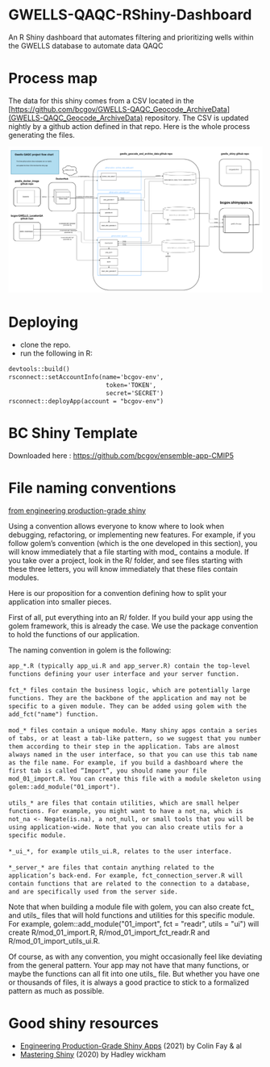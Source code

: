 # GWELLS-QAQC-RShiny-Dashboard
An R Shiny dashboard that automates filtering and prioritizing wells within the GWELLS database to automate data QAQC

# Process map     

The data for this shiny comes from a CSV located in the [https://github.com/bcgov/GWELLS-QAQC_Geocode_ArchiveData](GWELLS-QAQC_Geocode_ArchiveData) repository.  The CSV is updated nightly by a github action defined in that repo.  Here is the whole process generating the files.

![](inst/app/www/images/gwells.drawio.png)

# Deploying    

- clone the repo.  
- run the following in R: 
```
devtools::build()   
rsconnect::setAccountInfo(name='bcgov-env',
                           token='TOKEN',
                           secret='SECRET')
rsconnect::deployApp(account = "bcgov-env")
```

# BC Shiny Template  

Downloaded here : https://github.com/bcgov/ensemble-app-CMIP5

# File naming conventions   

[from engineering production-grade shiny](https://engineering-shiny.org/structuring-project.html#conventions-matter)

Using a convention allows everyone to know where to look when debugging, refactoring, or implementing new features. For example, if you follow golem’s convention (which is the one developed in this section), you will know immediately that a file starting with mod_ contains a module. If you take over a project, look in the R/ folder, and see files starting with these three letters, you will know immediately that these files contain modules.

Here is our proposition for a convention defining how to split your application into smaller pieces.

First of all, put everything into an R/ folder. If you build your app using the golem framework, this is already the case. We use the package convention to hold the functions of our application.

The naming convention in golem is the following:

    app_*.R (typically app_ui.R and app_server.R) contain the top-level functions defining your user interface and your server function.

    fct_* files contain the business logic, which are potentially large functions. They are the backbone of the application and may not be specific to a given module. They can be added using golem with the add_fct("name") function.

    mod_* files contain a unique module. Many shiny apps contain a series of tabs, or at least a tab-like pattern, so we suggest that you number them according to their step in the application. Tabs are almost always named in the user interface, so that you can use this tab name as the file name. For example, if you build a dashboard where the first tab is called “Import”, you should name your file mod_01_import.R. You can create this file with a module skeleton using golem::add_module("01_import").

    utils_* are files that contain utilities, which are small helper functions. For example, you might want to have a not_na, which is not_na <- Negate(is.na), a not_null, or small tools that you will be using application-wide. Note that you can also create utils for a specific module.

    *_ui_*, for example utils_ui.R, relates to the user interface.

    *_server_* are files that contain anything related to the application’s back-end. For example, fct_connection_server.R will contain functions that are related to the connection to a database, and are specifically used from the server side.

Note that when building a module file with golem, you can also create fct_ and utils_ files that will hold functions and utilities for this specific module. For example, golem::add_module("01_import", fct = "readr", utils = "ui") will create R/mod_01_import.R, R/mod_01_import_fct_readr.R and R/mod_01_import_utils_ui.R.

Of course, as with any convention, you might occasionally feel like deviating from the general pattern. Your app may not have that many functions, or maybe the functions can all fit into one utils_ file. But whether you have one or thousands of files, it is always a good practice to stick to a formalized pattern as much as possible.



# Good shiny resources      

* [Engineering Production-Grade Shiny Apps](https://engineering-shiny.org/) (2021) by Colin Fay & al
* [Mastering Shiny](https://mastering-shiny.org/) (2020) by Hadley wickham
